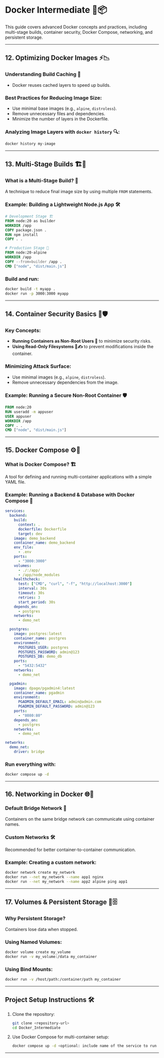 # Docker Intermediate 🚀📦

This guide covers advanced Docker concepts and practices, including multi-stage builds, container security, Docker Compose, networking, and persistent storage.

---

## 12. Optimizing Docker Images ⚡📉

### Understanding Build Caching 🔄
- Docker reuses cached layers to speed up builds.

### Best Practices for Reducing Image Size:
- Use minimal base images (e.g., `alpine`, `distroless`).
- Remove unnecessary files and dependencies.
- Minimize the number of layers in the Dockerfile.

### Analyzing Image Layers with `docker history` 🔍:
```bash
docker history my-image
```

---

## 13. Multi-Stage Builds 🏗️🚀

### What is a Multi-Stage Build? 🔄
A technique to reduce final image size by using multiple `FROM` statements.

### Example: Building a Lightweight Node.js App 🛠️

```dockerfile
# Development Stage 🏗️
FROM node:20 as builder
WORKDIR /app
COPY package.json .
RUN npm install
COPY . .

# Production Stage 🎯
FROM node:20-alpine
WORKDIR /app
COPY --from=builder /app .
CMD ["node", "dist/main.js"]
```

### Build and run:
```bash
docker build -t myapp .
docker run -p 3000:3000 myapp
```

---

## 14. Container Security Basics 🔐🛡️

### Key Concepts:
- **Running Containers as Non-Root Users 👥** to minimize security risks.
- **Using Read-Only Filesystems 🚫✍️** to prevent modifications inside the container.

### Minimizing Attack Surface:
- Use minimal images (e.g., `alpine`, `distroless`).
- Remove unnecessary dependencies from the image.

### Example: Running a Secure Non-Root Container 🛡️
```dockerfile
FROM node:20
RUN useradd -m appuser
USER appuser
WORKDIR /app
COPY . .
CMD ["node", "dist/main.js"]
```

---

## 15. Docker Compose ⚙️📜

### What is Docker Compose? 🏗️
A tool for defining and running multi-container applications with a simple YAML file.

### Example: Running a Backend & Database with Docker Compose 📂
```yaml
services:
  backend:
    build:
      context: .
      dockerfile: Dockerfile
      target: dev
    image: demo_backend
    container_name: demo_backend
    env_file:
      - .env
    ports:
      - "3000:3000"
    volumes:
      - ./:/app/
      - /app/node_modules
    healthcheck:
      test: ["CMD", "curl", "-f", "http://localhost:3000"]
      interval: 30s
      timeout: 30s
      retries: 3
      start_period: 30s
    depends_on:
      - postgres
    networks:
      - demo_net

  postgres:
    image: postgres:latest
    container_name: postgres
    environment:
      POSTGRES_USER: postgres
      POSTGRES_PASSWORD: admin@123
      POSTGRES_DB: demo_db
    ports:
      - "5432:5432"
    networks:
      - demo_net

  pgadmin:
    image: dpage/pgadmin4:latest
    container_name: pgadmin
    environment:
      PGADMIN_DEFAULT_EMAIL: admin@admin.com
      PGADMIN_DEFAULT_PASSWORD: admin@123
    ports:
      - "8080:80"
    depends_on:
      - postgres
    networks:
      - demo_net

networks:
  demo_net:
    driver: bridge
```

### Run everything with:
```bash
docker compose up -d
```

---

## 16. Networking in Docker 🌐🔗

### Default Bridge Network 🌉
Containers on the same bridge network can communicate using container names.

### Custom Networks 🛠️
Recommended for better container-to-container communication.

### Example: Creating a custom network:
```bash
docker network create my_network
docker run --net my_network --name app1 nginx
docker run --net my_network --name app2 alpine ping app1
```

---

## 17. Volumes & Persistent Storage 💾🗄️

### Why Persistent Storage?
Containers lose data when stopped.

### Using Named Volumes:
```bash
docker volume create my_volume
docker run -v my_volume:/data my_container
```

### Using Bind Mounts:
```bash
docker run -v /host/path:/container/path my_container
```

---

## Project Setup Instructions 🛠️

1. Clone the repository:
   ```bash
   git clone <repository-url>
   cd Docker_Intermediate
   ```

2. Use Docker Compose for multi-container setup:
   ```bash
   docker compose up -d <optional: include name of the service to run only that service>
   ```

---